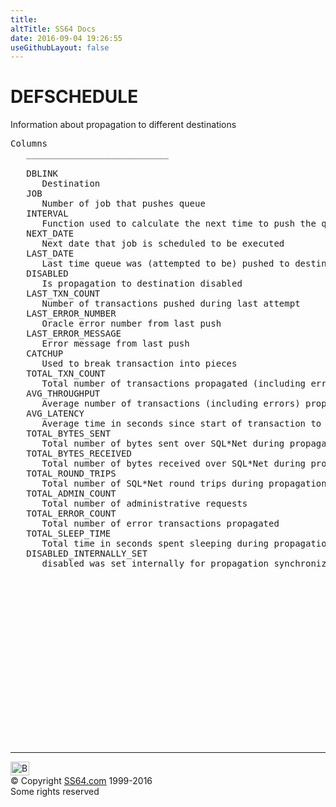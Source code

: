 ```yaml
---
title:
altTitle: SS64 Docs
date: 2016-09-04 19:26:55
useGithubLayout: false
---
```

<!-- #BeginLibraryItem "/Library/head_orad.lbi" --><!-- #EndLibraryItem --><h1>DEFSCHEDULE </h1><p> Information about propagation to different destinations </p> 
 
<pre>Columns
   ___________________________
 
   DBLINK
      Destination
   JOB
      Number of job that pushes queue
   INTERVAL
      Function used to calculate the next time to push the queue to destination
   NEXT_DATE
      Next date that job is scheduled to be executed
   LAST_DATE
      Last time queue was (attempted to be) pushed to destination
   DISABLED
      Is propagation to destination disabled
   LAST_TXN_COUNT
      Number of transactions pushed during last attempt
   LAST_ERROR_NUMBER
      Oracle error number from last push
   LAST_ERROR_MESSAGE
      Error message from last push
   CATCHUP
      Used to break transaction into pieces
   TOTAL_TXN_COUNT
      Total number of transactions propagated (including error transactions)
   AVG_THROUGHPUT
      Average number of transactions (including errors) propagated per second
   AVG_LATENCY
      Average time in seconds since start of transaction to remote commit
   TOTAL_BYTES_SENT
      Total number of bytes sent over SQL*Net during propagation
   TOTAL_BYTES_RECEIVED
      Total number of bytes received over SQL*Net during propagation
   TOTAL_ROUND_TRIPS
      Total number of SQL*Net round trips during propagation
   TOTAL_ADMIN_COUNT
      Total number of administrative requests
   TOTAL_ERROR_COUNT
      Total number of error transactions propagated
   TOTAL_SLEEP_TIME
      Total time in seconds spent sleeping during propagation
   DISABLED_INTERNALLY_SET
      disabled was set internally for propagation synchronization

</pre><!-- #BeginLibraryItem "/Library/foot_orad.lbi" --><p>
<!-- oracle-footer -->
<ins class="adsbygoogle" style="display:inline-block;width:300px;height:250px" data-ad-client="ca-pub-6140977852749469" data-ad-slot="4275490898"></ins>
<script>
(adsbygoogle = window.adsbygoogle || []).push({});
</script></p>
<hr>
<div id="bl" class="footer"><a href="DEFSCHEDULE.html#"><img src="../images/top.png" width="30" height="22" alt="Back to the Top"></a></div>
<div id="br" class="footer, tagline">© Copyright <a href="../index.html">SS64.com</a> 1999-2016<br>
Some rights reserved</div>
<!-- #EndLibraryItem -->

